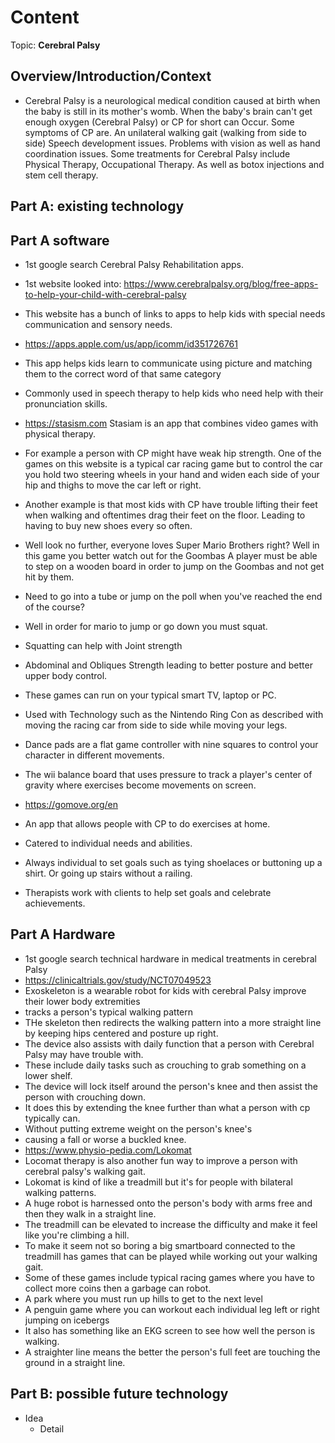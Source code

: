# Content
Topic: **Cerebral Palsy**

## Overview/Introduction/Context
* Cerebral Palsy is a neurological medical  condition caused at birth when the baby is still in its mother's womb. When the baby's brain can't get enough oxygen (Cerebral Palsy) or CP for short  can Occur. Some symptoms of CP are. An unilateral walking gait (walking from side to side) Speech development issues. Problems with vision as well as hand coordination issues. Some treatments for Cerebral Palsy include Physical Therapy, Occupational Therapy. As well as botox injections and stem cell therapy. 

## Part A: existing technology
## Part A software
* 1st google search Cerebral Palsy Rehabilitation apps.
* 1st website looked into: https://www.cerebralpalsy.org/blog/free-apps-to-help-your-child-with-cerebral-palsy
* This website has a bunch of links to apps to help kids with special needs communication and sensory needs.
  
*  https://apps.apple.com/us/app/icomm/id351726761
*  This app helps kids learn to communicate using picture and matching them to the correct word of that same category
*   Commonly used in speech therapy to help kids who need help with their pronunciation skills.
  
*  https://stasism.com Stasiam is an app that combines video games with physical therapy.
*  For example a person with CP might have weak  hip strength. One of the games on this website is a typical car racing game but to control the car you hold two steering wheels in your hand and widen each side of your hip and thighs to move the car left or right.
*  Another example is that most kids with CP have trouble lifting their feet when walking and oftentimes drag their feet on the floor. Leading to having to buy new shoes every so often.
*  Well look no further, everyone loves Super Mario Brothers right? Well in this game you better watch out for the Goombas A player must be able to step on a wooden board in order to jump on the Goombas and not get hit by them.
*  Need to go into a tube or jump on the poll when you've reached the end of the course?
*  Well in order for mario to jump or go down you must squat.
*  Squatting can help with Joint strength
*  Abdominal and Obliques Strength leading to better posture and better upper body control.

*  These games can run on your typical smart TV, laptop or PC.
*  Used with Technology such as the Nintendo Ring Con as described with moving the racing car from side to side while moving your legs.
*  Dance pads are a flat game controller with nine squares to control your character in different movements.
*  The wii balance board that uses pressure to track a player's center of gravity where exercises become movements on screen.
  
*  https://gomove.org/en
*  An app that allows people with CP to do exercises at home.
*  Catered to individual needs and abilities.
*  Always individual to set goals such as tying shoelaces or buttoning up a shirt. Or going up stairs without a railing.
*  Therapists work with clients to help set goals and celebrate achievements.
  ## Part A Hardware
*  1st google search technical hardware in medical treatments in cerebral Palsy
*  https://clinicaltrials.gov/study/NCT07049523
*  Exoskeleton is a wearable robot for kids  with cerebral Palsy improve their lower body extremities
*  tracks a person's typical walking pattern
*  THe skeleton then redirects the walking pattern into a more straight line by keeping hips centered and posture up right.
*  The device also assists with daily function that a person with Cerebral Palsy may have trouble with.
*  These include daily tasks such as crouching to grab something on a lower shelf.
*  The device will lock itself around the person's knee and then assist the person with crouching down.
*  It does this by extending the knee further than what a person with cp typically can.
*  Without putting extreme weight on the person's knee's
*  causing a fall or worse a buckled knee.
*  https://www.physio-pedia.com/Lokomat
*  Locomat therapy is also another fun way to improve a person with cerebral palsy's walking gait.
*  Lokomat is kind of like a treadmill but it's for people with bilateral walking patterns.
*  A huge robot is harnessed onto the person's body with arms free and then they walk in a straight line.
*  The treadmill can be elevated to increase the difficulty and make it feel like you're climbing a hill.
*  To make it seem not so boring a big smartboard connected to the treadmill has games that can be played while working out your walking gait.
*  Some of these games include typical racing games where you have to collect more coins then a garbage can robot.
*  A park where you must run up hills to get to the next level
*  A penguin game where you can workout each individual leg left or right jumping on icebergs
*  It also has something like an EKG screen to see how well the person is walking.
*  A straighter line means the better the person's full feet are touching the ground in a straight line.
  



## Part B: possible future technology
* Idea
  * Detail
